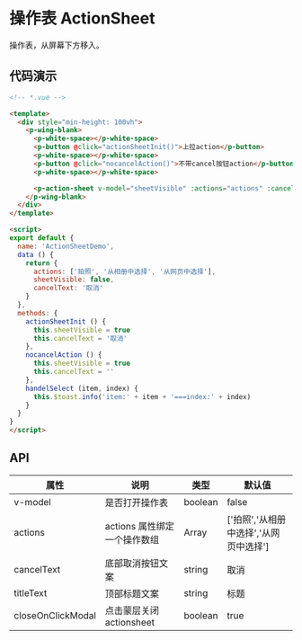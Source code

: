 # 操作表 ActionSheet

操作表，从屏幕下方移入。

## 代码演示

```html
<!-- *.vue -->

<template>
  <div style="min-height: 100vh">
    <p-wing-blank>
      <p-white-space></p-white-space>
      <p-button @click="actionSheetInit()">上拉action</p-button>
      <p-white-space></p-white-space>
      <p-button @click="nocancelAction()">不带cancel按钮action</p-button>
      <p-white-space></p-white-space>

      <p-action-sheet v-model="sheetVisible" :actions="actions" :cancelText="cancelText" @selected="handelSelect"></p-action-sheet>
    </p-wing-blank>
  </div>
</template>

<script>
export default {
  name: 'ActionSheetDemo',
  data () {
    return {
      actions: ['拍照', '从相册中选择', '从网页中选择'],
      sheetVisible: false,
      cancelText: '取消'
    }
  },
  methods: {
    actionSheetInit () {
      this.sheetVisible = true
      this.cancelText = '取消'
    },
    nocancelAction () {
      this.sheetVisible = true
      this.cancelText = ''
    },
    handelSelect (item, index) {
      this.$toast.info('item:' + item + '===index:' + index)
    }
  }
}
</script>

```

## API

| 属性 | 说明 | 类型 | 默认值 |
| - | - | - | - |
| v-model | 是否打开操作表 | boolean | false |
| actions | actions 属性绑定一个操作数组 | Array | ['拍照','从相册中选择','从网页中选择'] |
| cancelText | 底部取消按钮文案 | string  | 取消 |
| titleText | 顶部标题文案 | string  | 标题 |
| closeOnClickModal | 点击蒙层关闭 actionsheet | boolean | true |
